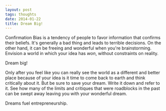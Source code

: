 ```yaml
---
layout: post
tags: thoughts
date: 2014-01-22
title: Dream Big!
---
```

Confirmation Bias is a tendency of people to favor information that confirms
their beliefs.  It's generally a bad thing and leads to terrible decisions. 
On the other hand, it can be freeing and wonderful when you're brainstorming.
Envision a world in which your idea has *won*, without constraints on reality.

Dream big!

Only after you feel like you can really see the world as a different and better
place because of your idea is it time to come back to earth and think
critically about it.  But be sure to save your dream.  Write it down and refer
to it.  See how many of the limits and critiques that were roadblocks in the
past can be swept away leaving you with your wonderful dream.

Dreams fuel entrepreneurship.

